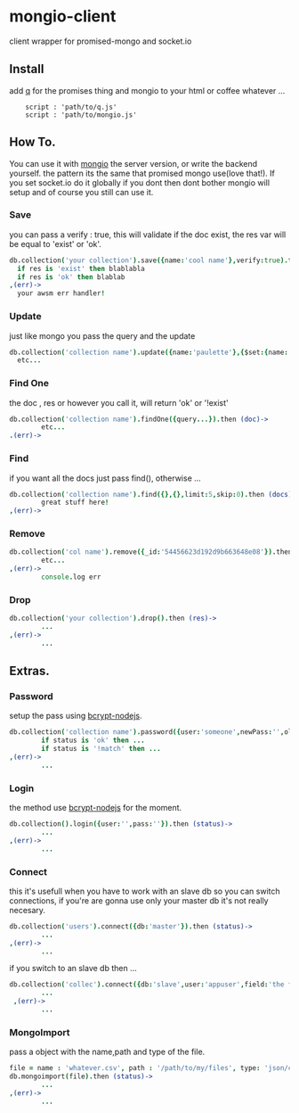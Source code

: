 # mongio-client
client wrapper for promised-mongo and socket.io
## Install

add [q](https://github.com/kriskowal/q) for the promises thing and mongio to your html or coffee whatever ...

        script : 'path/to/q.js'
        script : 'path/to/mongio.js'

## How To.
You can use it with [mongio](https://github.com/cjaburto/mongio) the server version, or write the backend yourself.
the pattern its the same that promised mongo use(love that!).
If you set socket.io do it globally if you dont then dont bother mongio will setup and of course you still can use it.


### Save
you can pass a verify : true, this will validate if the doc exist, the res var will be equal to 'exist' or 'ok'.

``` coffee
db.collection('your collection').save({name:'cool name'},verify:true).then (res)->
  if res is 'exist' then blablabla
  if res is 'ok' then blablab
,(err)->
  your awsm err handler!
```

### Update
just like mongo you pass the query and the update

``` coffee
db.collection('collection name').update({name:'paulette'},{$set:{name:'new name'}}).then (res)->
  etc...
```

### Find One
the doc , res or however you call it, will return 'ok' or '!exist'
``` coffee
db.collection('collection name').findOne({query...}).then (doc)->
        etc...
.(err)->
```

### Find
if you want all the docs just pass find(), otherwise ...

``` coffee
db.collection('collection name').find({},{},limit:5,skip:0).then (docs)->
        great stuff here!
,(err)->
```

### Remove

``` coffee
db.collection('col name').remove({_id:'54456623d192d9b663648e08'}).then (res)->
        etc...
,(err)->
        console.log err
```
### Drop
``` coffee
db.collection('your collection').drop().then (res)->
        ...
,(err)->
        ...
 ```
 
## Extras.

 
### Password
setup the pass using [bcrypt-nodejs](https://www.npmjs.com/package/bcrypt-nodejs).
 
``` coffee
db.collection('collection name').password({user:'someone',newPass:'',oldPass:''}).then (status)->
        if status is 'ok' then ...
        if status is '!match' then ...
,(err)->
        ...
```

### Login
the method use [bcrypt-nodejs](https://www.npmjs.com/package/bcrypt-nodejs) for the moment.
``` coffee
db.collection().login({user:'',pass:''}).then (status)->
        ...
,(err)->
        ...
```

### Connect
this it's usefull when you have to work with an slave db so you can switch connections, if you're are gonna use only your master db it's not really necesary.

``` coffee
db.collection('users').connect({db:'master'}).then (status)->
        ...
,(err)->
        ...
```
if you switch to an slave db then ...

``` coffee
db.collection('collec').connect({db:'slave',user:'appuser',field:'the field where my db reference is stored'}).then (status)->
        ...
 ,(err)->
        ...
```

### MongoImport
pass a object with the name,path and type of the file.
``` coffee
file = name : 'whatever.csv', path : '/path/to/my/files', type: 'json/csv'
db.mongoimport(file).then (status)->
        ...
,(err)->
        ...
```
